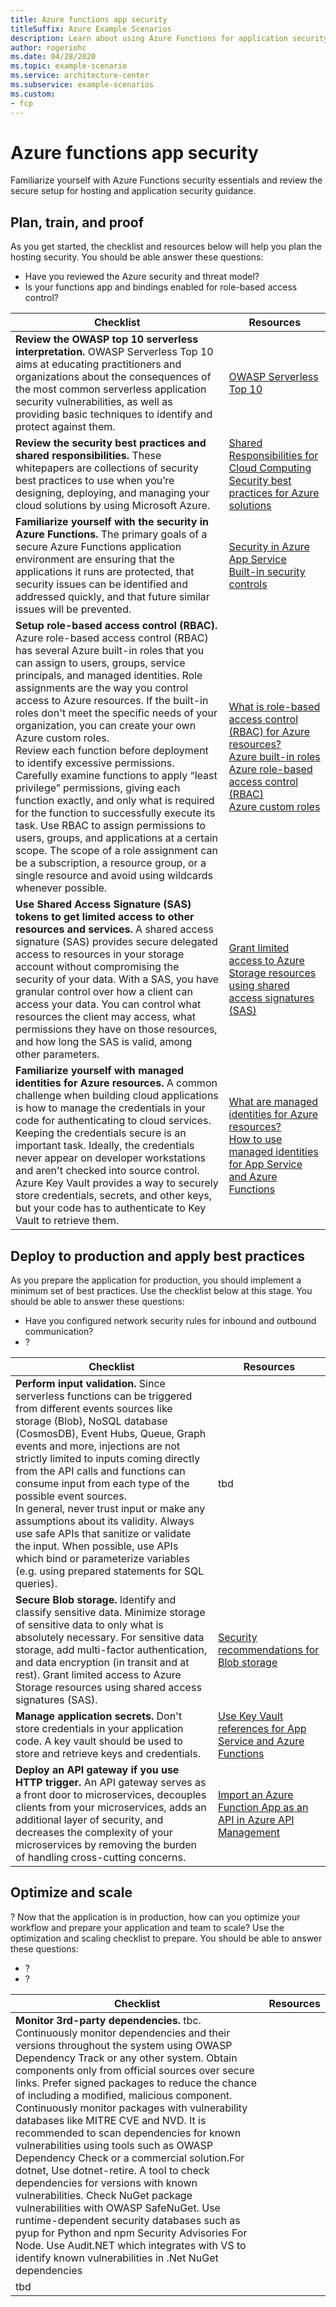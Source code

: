 ```yaml
---
title: Azure functions app security
titleSuffix: Azure Example Scenarios
description: Learn about using Azure Functions for application security.
author: rogeriohc
ms.date: 04/28/2020
ms.topic: example-scenario
ms.service: architecture-center
ms.subservice: example-scenarios
ms.custom:
- fcp
---
```

# Azure functions app security

Familiarize yourself with Azure Functions security essentials and review the secure setup for hosting and application security guidance.

## Plan, train, and proof

As you get started, the checklist and resources below will help you plan the hosting security. You should be able answer these questions:
- Have you reviewed the Azure security and threat model?
- Is your functions app and bindings enabled for role-based access control?

| Checklist | Resources |
|------------------------------------------------------------------|-----------------------------------------------------------------|
| **Review the OWASP top 10 serverless interpretation.** OWASP Serverless Top 10 aims at educating practitioners and organizations about the consequences of the most common serverless application security vulnerabilities, as well as providing basic techniques to identify and protect against them.| [OWASP Serverless Top 10](https://owasp.org/www-project-serverless-top-10/)|
| **Review the security best practices and shared responsibilities.** These whitepapers are collections of security best practices to use when you’re designing, deploying, and managing your cloud solutions by using Microsoft Azure.| [Shared Responsibilities for Cloud Computing](https://gallery.technet.microsoft.com/Shared-Responsibilities-81d0ff91) <br/> [Security best practices for Azure solutions](https://azure.microsoft.com/mediahandler/files/resourcefiles/security-best-practices-for-azure-solutions/Azure%20Security%20Best%20Practices.pdf)|
| **Familiarize yourself with the security in Azure Functions.** The primary goals of a secure Azure Functions application environment are ensuring that the applications it runs are protected, that security issues can be identified and addressed quickly, and that future similar issues will be prevented.| [Security in Azure App Service](https://docs.microsoft.com/azure/app-service/overview-security) <br/> [Built-in security controls](https://docs.microsoft.com/azure/app-service/app-service-security-controls)|
| **Setup role-based access control (RBAC).** Azure role-based access control (RBAC) has several Azure built-in roles that you can assign to users, groups, service principals, and managed identities. Role assignments are the way you control access to Azure resources. If the built-in roles don't meet the specific needs of your organization, you can create your own Azure custom roles. <br/> Review each function before deployment to identify excessive permissions. Carefully examine functions to apply “least privilege” permissions, giving each function exactly, and only what is required for the function to successfully execute its task. Use RBAC to assign permissions to users, groups, and applications at a certain scope. The scope of a role assignment can be a subscription, a resource group, or a single resource and avoid using wildcards whenever possible. | [What is role-based access control (RBAC) for Azure resources?](https://docs.microsoft.com/azure/role-based-access-control/overview) <br/> [Azure built-in roles](https://docs.microsoft.com/azure/role-based-access-control/built-in-roles) <br/> [Azure role-based access control (RBAC)](https://docs.microsoft.com/azure/role-based-access-control/overview) <br/> [Azure custom roles](https://docs.microsoft.com/azure/role-based-access-control/custom-roles)|
| **Use Shared Access Signature (SAS) tokens to get limited access to other resources and services.** A shared access signature (SAS) provides secure delegated access to resources in your storage account without compromising the security of your data. With a SAS, you have granular control over how a client can access your data. You can control what resources the client may access, what permissions they have on those resources, and how long the SAS is valid, among other parameters.| [Grant limited access to Azure Storage resources using shared access signatures (SAS)](https://docs.microsoft.com/azure/storage/common/storage-sas-overview)|
| **Familiarize yourself with managed identities for Azure resources.** A common challenge when building cloud applications is how to manage the credentials in your code for authenticating to cloud services. Keeping the credentials secure is an important task. Ideally, the credentials never appear on developer workstations and aren't checked into source control. Azure Key Vault provides a way to securely store credentials, secrets, and other keys, but your code has to authenticate to Key Vault to retrieve them.| [What are managed identities for Azure resources?](https://docs.microsoft.com/azure/active-directory/managed-identities-azure-resources/overview) <br/> [How to use managed identities for App Service and Azure Functions](https://docs.microsoft.com/azure/app-service/overview-managed-identity)|

## Deploy to production and apply best practices

As you prepare the application for production, you should implement a minimum set of best practices. Use the checklist below at this stage. You should be able to answer these questions:
- Have you configured network security rules for inbound and outbound communication?
- ?

| Checklist | Resources |
|------------------------------------------------------------------|-----------------------------------------------------------------|
| **Perform input validation.** Since serverless functions can be triggered from different events sources like storage (Blob), NoSQL database (CosmosDB), Event Hubs, Queue, Graph events and more, injections are not strictly limited to inputs coming directly from the API calls and functions can consume input from each type of the possible event sources. <br/> In general, never trust input or make any assumptions about its validity. Always use safe APIs that sanitize or validate the input. When possible, use APIs which bind or parameterize variables (e.g. using prepared statements for SQL queries).| tbd |
| **Secure Blob storage.** Identify and classify sensitive data. Minimize storage of sensitive data to only what is absolutely necessary. For sensitive data storage, add multi-factor authentication, and data encryption (in transit and at rest). Grant limited access to Azure Storage resources using shared access signatures (SAS). | [Security recommendations for Blob storage](https://docs.microsoft.com/azure/storage/blobs/security-recommendations)|
| **Manage application secrets.** Don't store credentials in your application code. A key vault should be used to store and retrieve keys and credentials.| [Use Key Vault references for App Service and Azure Functions](https://docs.microsoft.com/azure/app-service/app-service-key-vault-references)|
| **Deploy an API gateway if you use HTTP trigger.** An API gateway serves as a front door to microservices, decouples clients from your microservices, adds an additional layer of security, and decreases the complexity of your microservices by removing the burden of handling cross-cutting concerns.| [Import an Azure Function App as an API in Azure API Management](https://docs.microsoft.com/azure/api-management/import-function-app-as-api)|

## Optimize and scale

? Now that the application is in production, how can you optimize your workflow and prepare your application and team to scale? Use the optimization and scaling checklist to prepare. You should be able to answer these questions:
- ?
- ?

| Checklist | Resources |
|------------------------------------------------------------------|-----------------------------------------------------------------|
| **Monitor 3rd-party dependencies.** tbc. Continuously monitor dependencies and their versions throughout the system using OWASP Dependency Track or any other system. Obtain components only from official sources over secure links. Prefer signed packages to reduce the chance of including a modified, malicious component. Continuously monitor packages with vulnerability databases like MITRE CVE and NVD. It is recommended to scan dependencies for known vulnerabilities using tools such as OWASP Dependency Check or a commercial solution.For dotnet, Use dotnet-retire. A tool to check dependencies for versions with known vulnerabilities. Check NuGet package vulnerabilities with OWASP SafeNuGet. Use runtime-dependent security databases such as pyup for Python and npm Security Advisories For Node. Use Audit.NET which integrates with VS to identify known vulnerabilities in .Net NuGet dependencies
| tbd|


